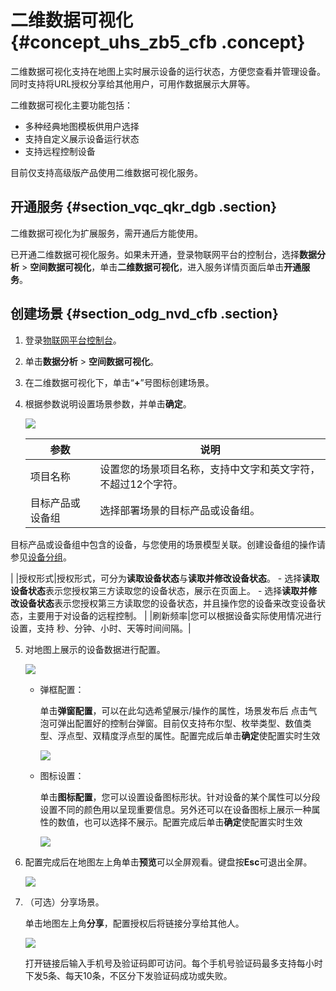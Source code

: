 # 二维数据可视化 {#concept_uhs_zb5_cfb .concept}

二维数据可视化支持在地图上实时展示设备的运行状态，方便您查看并管理设备。同时支持将URL授权分享给其他用户，可用作数据展示大屏等。

二维数据可视化主要功能包括：

-   多种经典地图模板供用户选择
-   支持自定义展示设备运行状态
-   支持远程控制设备

目前仅支持高级版产品使用二维数据可视化服务。

## 开通服务 {#section_vqc_qkr_dgb .section}

二维数据可视化为扩展服务，需开通后方能使用。

已开通二维数据可视化服务。如果未开通，登录物联网平台的控制台，选择**数据分析** \> **空间数据可视化**，单击**二维数据可视化**，进入服务详情页面后单击**开通服务**。

## 创建场景 {#section_odg_nvd_cfb .section}

1.  登录[物联网平台控制台](https://iot.console.aliyun.com/)。
2.  单击**数据分析** \> **空间数据可视化**。
3.  在二维数据可视化下，单击“**+**”号图标创建场景。
4.  根据参数说明设置场景参数，并单击**确定**。

    ![](http://static-aliyun-doc.oss-cn-hangzhou.aliyuncs.com/assets/img/21315/154505577712241_zh-CN.png)

    |参数|说明|
    |--|--|
    |项目名称|设置您的场景项目名称，支持中文字和英文字符，不超过12个字符。|
    |目标产品或设备组| 选择部署场景的目标产品或设备组。

 目标产品或设备组中包含的设备，与您使用的场景模型关联。创建设备组的操作请参见[设备分组](../../../../cn.zh-CN/用户指南/产品与设备/设备分组.md#)。

 |
    |授权形式|授权形式，可分为**读取设备状态**与**读取并修改设备状态**。    -   选择**读取设备状态**表示您授权第三方读取您的设备状态，展示在页面上。
    -   选择**读取并修改设备状态**表示您授权第三方读取您的设备状态，并且操作您的设备来改变设备状态，主要用于对设备的远程控制。
|
    |刷新频率|您可以根据设备实际使用情况进行设置，支持 秒、分钟、小时、天等时间间隔。|

5.  对地图上展示的设备数据进行配置。

    ![](http://static-aliyun-doc.oss-cn-hangzhou.aliyuncs.com/assets/img/21315/154505577812242_zh-CN.png)

    -   弹框配置：

        单击**弹窗配置**，可以在此勾选希望展示/操作的属性，场景发布后 点击气泡可弹出配置好的控制台弹窗。目前仅支持布尔型、枚举类型、数值类型、浮点型、双精度浮点型的属性。配置完成后单击**确定**使配置实时生效

        ![](http://static-aliyun-doc.oss-cn-hangzhou.aliyuncs.com/assets/img/21315/154505577812243_zh-CN.png)

    -   图标设置：

        单击**图标配置**，您可以设置设备图标形状。针对设备的某个属性可以分段设置不同的颜色用以呈现重要信息。另外还可以在设备图标上展示一种属性的数值，也可以选择不展示。配置完成后单击**确定**使配置实时生效

        ![](http://static-aliyun-doc.oss-cn-hangzhou.aliyuncs.com/assets/img/21315/154505577812244_zh-CN.png)

6.  配置完成后在地图左上角单击**预览**可以全屏观看。键盘按**Esc**可退出全屏。

    ![](http://static-aliyun-doc.oss-cn-hangzhou.aliyuncs.com/assets/img/21315/154505577812246_zh-CN.png)

7.  （可选）分享场景。

    单击地图左上角**分享**，配置授权后将链接分享给其他人。

    ![](http://static-aliyun-doc.oss-cn-hangzhou.aliyuncs.com/assets/img/21315/154505577812245_zh-CN.png)

    打开链接后输入手机号及验证码即可访问。每个手机号验证码最多支持每小时下发5条、每天10条，不区分下发验证码成功或失败。


